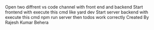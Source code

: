 Open two diffrent vs code channel with front end and backend
Start frontend with execute this cmd like yard dev
Start server backend with execute this cmd npm run server
then todos work correctly
Created By Rajesh Kumar Behera
